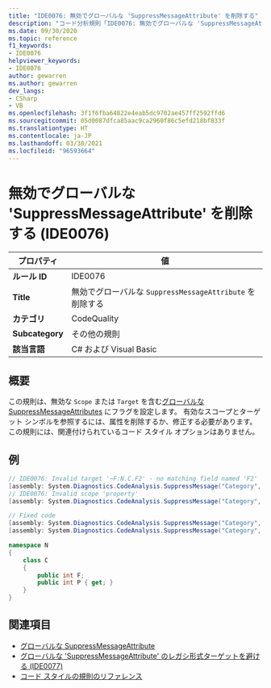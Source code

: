 ```yaml
---
title: "IDE0076: 無効でグローバルな 'SuppressMessageAttribute' を削除する"
description: "コード分析規則「IDE0076: 無効でグローバルな 'SuppressMessageAttribute' を削除する」について"
ms.date: 09/30/2020
ms.topic: reference
f1_keywords:
- IDE0076
helpviewer_keywords:
- IDE0076
author: gewarren
ms.author: gewarren
dev_langs:
- CSharp
- VB
ms.openlocfilehash: 3f1f6fba64822e4eab5dc9702ae457ff2592ffd6
ms.sourcegitcommit: 05d0087dfca85aac9ca2960f86c5efd218bf833f
ms.translationtype: HT
ms.contentlocale: ja-JP
ms.lasthandoff: 03/30/2021
ms.locfileid: "96593664"
---
```

# <a name="remove-invalid-global-suppressmessageattribute-ide0076"></a>無効でグローバルな 'SuppressMessageAttribute' を削除する (IDE0076)

|プロパティ|値|
|-|-|
| **ルール ID** | IDE0076 |
| **Title** | 無効でグローバルな `SuppressMessageAttribute` を削除する |
| **カテゴリ** | CodeQuality |
| **Subcategory** | その他の規則 |
| **該当言語** | C# および Visual Basic |

## <a name="overview"></a>概要

この規則は、無効な `Scope` または `Target` を含む[グローバルな SuppressMessageAttributes](/visualstudio/code-quality/in-source-suppression-overview#global-level-suppressions) にフラグを設定します。 有効なスコープとターゲット シンボルを参照するには、属性を削除するか、修正する必要があります。 この規則には、関連付けられているコード スタイル オプションはありません。

## <a name="example"></a>例

```csharp
// IDE0076: Invalid target '~F:N.C.F2' - no matching field named 'F2'
[assembly: System.Diagnostics.CodeAnalysis.SuppressMessage("Category", "Id: Title", Scope = "member", Target = "~F:N.C.F2")]
// IDE0076: Invalid scope 'property'
[assembly: System.Diagnostics.CodeAnalysis.SuppressMessage("Category", "Id: Title", Scope = "property", Target = "~P:N.C.P")]

// Fixed code
[assembly: System.Diagnostics.CodeAnalysis.SuppressMessage("Category", "Id: Title", Scope = "member", Target = "~F:N.C.F")]
[assembly: System.Diagnostics.CodeAnalysis.SuppressMessage("Category", "Id: Title", Scope = "member", Target = "~P:N.C.P")]

namespace N
{
    class C
    {
        public int F;
        public int P { get; }
    }
}
```

## <a name="see-also"></a>関連項目

- [グローバルな SuppressMessageAttribute](/visualstudio/code-quality/in-source-suppression-overview#global-level-suppressions)
- [グローバルな 'SuppressMessageAttribute' のレガシ形式ターゲットを避ける (IDE0077)](ide0077.md)
- [コード スタイルの規則のリファレンス](index.md)

